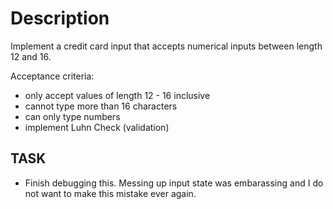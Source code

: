 # Description
Implement a credit card input that accepts numerical inputs between length 12 and 16. 

Acceptance criteria: 
* only accept values of length 12 - 16 inclusive
* cannot type more than 16 characters
* can only type numbers
* implement Luhn Check (validation)

## TASK
- Finish debugging this. Messing up input state was embarassing and I do not want to make this mistake ever again. 